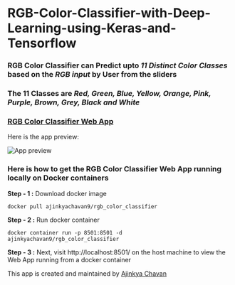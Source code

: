 # RGB-Color-Classifier-with-Deep-Learning-using-Keras-and-Tensorflow

### **RGB Color Classifier** can Predict upto *11 Distinct Color Classes* based on the *RGB input* by User from the sliders

### The 11 Classes are *Red, Green, Blue, Yellow, Orange, Pink, Purple, Brown, Grey, Black and White*

### [RGB Color Classifier Web App](https://rgb-color-classifier.herokuapp.com/)
Here is the app preview:

![App preview](https://imgur.com/GKIV5ic.png)


### Here is how to get the RGB Color Classifier Web App running locally on Docker containers

**Step - 1 :** Download docker image

    docker pull ajinkyachavan9/rgb_color_classifier


**Step - 2 :** Run docker container

    docker container run -p 8501:8501 -d ajinkyachavan9/rgb_color_classifier



**Step - 3 :** Next, visit http://localhost:8501/ on the host machine to view the Web App running from a docker container


This app is created and maintained by [Ajinkya Chavan](https://www.linkedin.com/in/ajinkyachavan9)

